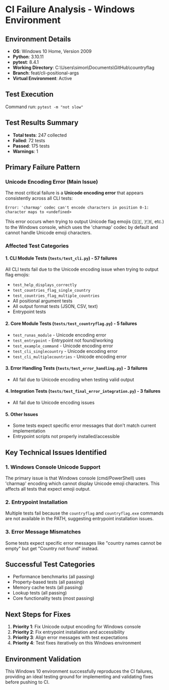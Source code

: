 # CI Failure Analysis - Windows Environment

## Environment Details
- **OS**: Windows 10 Home, Version 2009
- **Python**: 3.10.11
- **pytest**: 8.4.1
- **Working Directory**: C:\Users\simon\Documents\GitHub\countryflag
- **Branch**: feat/cli-positional-args
- **Virtual Environment**: Active

## Test Execution
Command run: `pytest -m "not slow"`

## Test Results Summary
- **Total tests**: 247 collected
- **Failed**: 72 tests
- **Passed**: 175 tests
- **Warnings**: 1

## Primary Failure Pattern

### Unicode Encoding Error (Main Issue)
The most critical failure is a **Unicode encoding error** that appears consistently across all CLI tests:

```
Error: 'charmap' codec can't encode characters in position 0-1: character maps to <undefined>
```

This error occurs when trying to output Unicode flag emojis (🇩🇪, 🇫🇷, etc.) to the Windows console, which uses the 'charmap' codec by default and cannot handle Unicode emoji characters.

### Affected Test Categories

#### 1. CLI Module Tests (`tests/test_cli.py`) - 57 failures
All CLI tests fail due to the Unicode encoding issue when trying to output flag emojis:
- `test_help_displays_correctly`
- `test_countries_flag_single_country` 
- `test_countries_flag_multiple_countries`
- All positional argument tests
- All output format tests (JSON, CSV, text)
- Entrypoint tests

#### 2. Core Module Tests (`tests/test_countryflag.py`) - 5 failures
- `test_runas_module` - Unicode encoding error
- `test_entrypoint` - Entrypoint not found/working
- `test_example_command` - Unicode encoding error
- `test_cli_singlecountry` - Unicode encoding error
- `test_cli_multiplecountries` - Unicode encoding error

#### 3. Error Handling Tests (`tests/test_error_handling.py`) - 3 failures
- All fail due to Unicode encoding when testing valid output

#### 4. Integration Tests (`tests/test_final_error_integration.py`) - 3 failures
- All fail due to Unicode encoding issues

#### 5. Other Issues
- Some tests expect specific error messages that don't match current implementation
- Entrypoint scripts not properly installed/accessible

## Key Technical Issues Identified

### 1. Windows Console Unicode Support
The primary issue is that Windows console (cmd/PowerShell) uses 'charmap' encoding which cannot display Unicode emoji characters. This affects all tests that expect emoji output.

### 2. Entrypoint Installation
Multiple tests fail because the `countryflag` and `countryflag.exe` commands are not available in the PATH, suggesting entrypoint installation issues.

### 3. Error Message Mismatches
Some tests expect specific error messages like "country names cannot be empty" but get "Country not found" instead.

## Successful Test Categories
- Performance benchmarks (all passing)
- Property-based tests (all passing) 
- Memory cache tests (all passing)
- Lookup tests (all passing)
- Core functionality tests (most passing)

## Next Steps for Fixes
1. **Priority 1**: Fix Unicode output encoding for Windows console
2. **Priority 2**: Fix entrypoint installation and accessibility
3. **Priority 3**: Align error messages with test expectations
4. **Priority 4**: Test fixes iteratively on this Windows environment

## Environment Validation
This Windows 10 environment successfully reproduces the CI failures, providing an ideal testing ground for implementing and validating fixes before pushing to CI.
